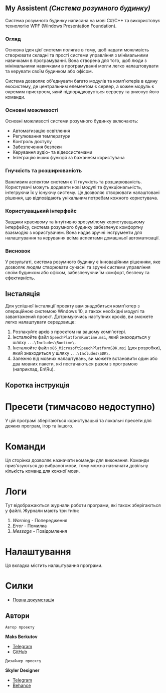 ## My Assistent _(Система розумного будинку)_



Система розумного будинку написана на мові C#/C++ та використовує технологію WPF (Windows Presentation Foundation).

### Огляд

Основна ідея цієї системи полягає в тому, щоб надати можливість створювати складні та прості системи управління з мінімальними навичками в програмуванні. Вона створена для того, щоб люди з мінімальними навичками в програмуванні могли легко налаштовувати та керувати своїм будинком або офісом.

Система дозволяє об'єднувати багато модулів та комп'ютерів в єдину екосистему, де центральним елементом є сервер, а кожен модуль є окремим пристроєм, який підпорядковується серверу та виконує його команди.

### Основні можливості

Основні можливості системи розумного будинку включають:

- Автоматизацію освітлення
- Регулювання температури
- Контроль доступу
- Забезпечення безпеки
- Керування аудіо- та відеосистемами
- Інтеграцію інших функцій за бажанням користувача

### Гнучкість та розширюваність

Важливим аспектом системи є її гнучкість та розширюваність. Користувачі можуть додавати нові модулі та функціональність, інтегруючи їх у існуючу систему. Це дозволяє створювати налаштовані рішення, що відповідають унікальним потребам кожного користувача.

### Користувацький інтерфейс

Завдяки красивому та інтуїтивно зрозумілому користувацькому інтерфейсу, система розумного будинку забезпечує комфортну взаємодію з користувачем. Вона надає зручні інструменти для налаштування та керування всіма аспектами домашньої автоматизації.

### Висновок

У результаті, система розумного будинку є інноваційним рішенням, яке дозволяє людям створювати сучасні та зручні системи управління своїм будинком або офісом, забезпечуючи їм комфорт, безпеку та ефективність.

## Інсталяція

Для успішної інсталяції проекту вам знадобиться комп'ютер з операційною системою Windows 10, а також необхідні модулі та завантажений проект. Дотримуючись наступних кроків, ви зможете легко налаштувати середовище:

1. Розпакуйте архів з проектом на вашому комп'ютері.
2. Інсталюйте файл `SpeechPlatformRuntime.msi`, який знаходиться у шляху `...\Includes\Runtime\`.
3. Інсталюйте файл `x86_MicrosoftSpeechPlatformSDK.msi` (для розробки), який знаходиться у шляху `...\Includes\SDK\`.
4. Залежно від мовних налаштувань, ви можете встановити один або два мовних пакети, які постачаються разом з програмою (наприклад, En\Ru).

## Коротка інструкція

# Пресети (тимчасово недоступно)
У цій програмі зберігаються користувацькі та локальні пресети для деяких програм, ігор та іншого.

# Команди
Ця сторінка дозволяє назначати команди для виконання. Команди прив'язуються до вибраної мови, тому можна назначати довільну кількість команд для кожної мови.

# Логи
Тут відображаються журнали роботи програми, які також зберігаються у файлі. Журнали мають три типи:
1) _Warning_ - Попередження
2) _Error_ - Помилка
3) _Message_ - Повідомлення

# Налаштування
Ця вкладка містить налаштування програми.

# Силки

- [Повна докуметація](https://github.com/MaksBerkutov/MyAsistentNew/blob/master/MyAsistent/Document/FullGuide.md)

## Автори

`Автор проекту`

**Maks Berkutov**

- [Telegram](https://t.me/i37Holodok73i)
- [GitHub](https://github.com/MaksBerkutov)

`Дизайнер проекту`

**Skyler Designer**

- [Telegram](https://t.me/Skyler_designer7)
- [Behance](https://www.behance.net/skylerdesigner)